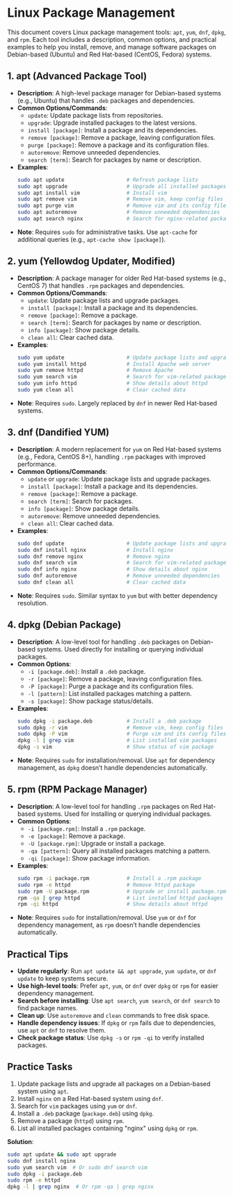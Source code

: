 # Linux Package Management

This document covers Linux package management tools: `apt`, `yum`, `dnf`, `dpkg`, and `rpm`. Each tool includes a description, common options, and practical examples to help you install, remove, and manage software packages on Debian-based (Ubuntu) and Red Hat-based (CentOS, Fedora) systems.

## 1. apt (Advanced Package Tool)
- **Description**: A high-level package manager for Debian-based systems (e.g., Ubuntu) that handles `.deb` packages and dependencies.
- **Common Options/Commands**:
  - `update`: Update package lists from repositories.
  - `upgrade`: Upgrade installed packages to the latest versions.
  - `install [package]`: Install a package and its dependencies.
  - `remove [package]`: Remove a package, leaving configuration files.
  - `purge [package]`: Remove a package and its configuration files.
  - `autoremove`: Remove unneeded dependencies.
  - `search [term]`: Search for packages by name or description.
- **Examples**:
  ```bash
  sudo apt update                    # Refresh package lists
  sudo apt upgrade                   # Upgrade all installed packages
  sudo apt install vim               # Install vim
  sudo apt remove vim                # Remove vim, keep config files
  sudo apt purge vim                 # Remove vim and its config files
  sudo apt autoremove                # Remove unneeded dependencies
  sudo apt search nginx              # Search for nginx-related packages
  ```
- **Note**: Requires `sudo` for administrative tasks. Use `apt-cache` for additional queries (e.g., `apt-cache show [package]`).

## 2. yum (Yellowdog Updater, Modified)
- **Description**: A package manager for older Red Hat-based systems (e.g., CentOS 7) that handles `.rpm` packages and dependencies.
- **Common Options/Commands**:
  - `update`: Update package lists and upgrade packages.
  - `install [package]`: Install a package and its dependencies.
  - `remove [package]`: Remove a package.
  - `search [term]`: Search for packages by name or description.
  - `info [package]`: Show package details.
  - `clean all`: Clear cached data.
- **Examples**:
  ```bash
  sudo yum update                    # Update package lists and upgrade
  sudo yum install httpd             # Install Apache web server
  sudo yum remove httpd              # Remove Apache
  sudo yum search vim                # Search for vim-related packages
  sudo yum info httpd                # Show details about httpd
  sudo yum clean all                 # Clear cached data
  ```
- **Note**: Requires `sudo`. Largely replaced by `dnf` in newer Red Hat-based systems.

## 3. dnf (Dandified YUM)
- **Description**: A modern replacement for `yum` on Red Hat-based systems (e.g., Fedora, CentOS 8+), handling `.rpm` packages with improved performance.
- **Common Options/Commands**:
  - `update` or `upgrade`: Update package lists and upgrade packages.
  - `install [package]`: Install a package and its dependencies.
  - `remove [package]`: Remove a package.
  - `search [term]`: Search for packages.
  - `info [package]`: Show package details.
  - `autoremove`: Remove unneeded dependencies.
  - `clean all`: Clear cached data.
- **Examples**:
  ```bash
  sudo dnf update                    # Update package lists and upgrade
  sudo dnf install nginx             # Install nginx
  sudo dnf remove nginx              # Remove nginx
  sudo dnf search vim                # Search for vim-related packages
  sudo dnf info nginx                # Show details about nginx
  sudo dnf autoremove                # Remove unneeded dependencies
  sudo dnf clean all                 # Clear cached data
  ```
- **Note**: Requires `sudo`. Similar syntax to `yum` but with better dependency resolution.

## 4. dpkg (Debian Package)
- **Description**: A low-level tool for handling `.deb` packages on Debian-based systems. Used directly for installing or querying individual packages.
- **Common Options**:
  - `-i [package.deb]`: Install a `.deb` package.
  - `-r [package]`: Remove a package, leaving configuration files.
  - `-P [package]`: Purge a package and its configuration files.
  - `-l [pattern]`: List installed packages matching a pattern.
  - `-s [package]`: Show package status/details.
- **Examples**:
  ```bash
  sudo dpkg -i package.deb           # Install a .deb package
  sudo dpkg -r vim                   # Remove vim, keep config files
  sudo dpkg -P vim                   # Purge vim and its config files
  dpkg -l | grep vim                 # List installed vim packages
  dpkg -s vim                        # Show status of vim package
  ```
- **Note**: Requires `sudo` for installation/removal. Use `apt` for dependency management, as `dpkg` doesn’t handle dependencies automatically.

## 5. rpm (RPM Package Manager)
- **Description**: A low-level tool for handling `.rpm` packages on Red Hat-based systems. Used for installing or querying individual packages.
- **Common Options**:
  - `-i [package.rpm]`: Install a `.rpm` package.
  - `-e [package]`: Remove a package.
  - `-U [package.rpm]`: Upgrade or install a package.
  - `-qa [pattern]`: Query all installed packages matching a pattern.
  - `-qi [package]`: Show package information.
- **Examples**:
  ```bash
  sudo rpm -i package.rpm            # Install a .rpm package
  sudo rpm -e httpd                  # Remove httpd package
  sudo rpm -U package.rpm            # Upgrade or install package.rpm
  rpm -qa | grep httpd               # List installed httpd packages
  rpm -qi httpd                      # Show details about httpd
  ```
- **Note**: Requires `sudo` for installation/removal. Use `yum` or `dnf` for dependency management, as `rpm` doesn’t handle dependencies automatically.

## Practical Tips
- **Update regularly**: Run `apt update && apt upgrade`, `yum update`, or `dnf update` to keep systems secure.
- **Use high-level tools**: Prefer `apt`, `yum`, or `dnf` over `dpkg` or `rpm` for easier dependency management.
- **Search before installing**: Use `apt search`, `yum search`, or `dnf search` to find package names.
- **Clean up**: Use `autoremove` and `clean` commands to free disk space.
- **Handle dependency issues**: If `dpkg` or `rpm` fails due to dependencies, use `apt` or `dnf` to resolve them.
- **Check package status**: Use `dpkg -s` or `rpm -qi` to verify installed packages.

## Practice Tasks
1. Update package lists and upgrade all packages on a Debian-based system using `apt`.
2. Install `nginx` on a Red Hat-based system using `dnf`.
3. Search for `vim` packages using `yum` or `dnf`.
4. Install a `.deb` package (`package.deb`) using `dpkg`.
5. Remove a package (`httpd`) using `rpm`.
6. List all installed packages containing "nginx" using `dpkg` or `rpm`.

**Solution**:
```bash
sudo apt update && sudo apt upgrade
sudo dnf install nginx
sudo yum search vim  # Or sudo dnf search vim
sudo dpkg -i package.deb
sudo rpm -e httpd
dpkg -l | grep nginx  # Or rpm -qa | grep nginx
```